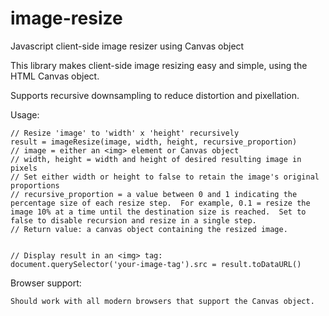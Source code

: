 # image-resize
Javascript client-side image resizer using Canvas object

This library makes client-side image resizing easy and simple, using the HTML Canvas object.

Supports recursive downsampling to reduce distortion and pixellation.

Usage:

    // Resize 'image' to 'width' x 'height' recursively
    result = imageResize(image, width, height, recursive_proportion)
    // image = either an <img> element or Canvas object
    // width, height = width and height of desired resulting image in pixels
    // Set either width or height to false to retain the image's original proportions
    // recursive_proportion = a value between 0 and 1 indicating the percentage size of each resize step.  For example, 0.1 = resize the image 10% at a time until the destination size is reached.  Set to false to disable recursion and resize in a single step.
    // Return value: a canvas object containing the resized image.


    // Display result in an <img> tag:
    document.querySelector('your-image-tag').src = result.toDataURL()




Browser support:

    Should work with all modern browsers that support the Canvas object.
